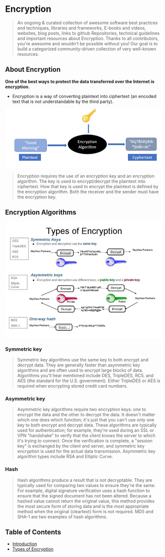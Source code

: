 # Encryption

> An ongoing & curated collection of awesome software best practices and techniques, libraries and frameworks, E-books and videos, websites, blog posts, links to github Repositories, technical guidelines and important resources about Encryption.
> Thanks to all contributors, you're awesome and wouldn't be possible without you! Our goal is to build a categorized community-driven collection of very well-known resources.


## About Encryption
**One of the best ways to protect the data transferred over the Internet is encryption.**

- Encryption is a way of converting plaintext into ciphertext (an encoded text that is not understandable by the third party). 

![encryption-introdcution](https://github.com/paulveillard/cybersecurity-encryption/blob/main/img/1.png)

> Encryption requires the use of an encryption key and an encryption algorithm. The key is used to encrypt/decrypt the plaintext into ciphertext. How that key is used to encrypt the plaintext is defined by the encryption algorithm. Both the receiver and the sender must have the encryption key.



## Encryption Algorithms

![encryption](https://github.com/paulveillard/cybersecurity-encryption/blob/main/img/typesof-encryption.png)

### Symmetric key 
> Symmetric key algorithms use the same key to both encrypt and decrypt data. They are generally faster than asymmetric key algorithms and are often used to encrypt large blocks of data. Algorithms you'll hear mentioned include DES, TripleDES, RC5, and AES (the standard for the U.S. government). Either TripleDES or AES is required when encrypting stored credit card numbers.


### Asymmetric key
> Asymmetric key algorithms require two encryption keys: one to encrypt the data and the other to decrypt the data. It doesn't matter which one does which function; it's just that you can't use only one key to both encrypt and decrypt data. These algorithms are typically used for authentication; for example, they're used during an SSL or VPN "handshake" to verify that the client knows the server to which it's trying to connect. Once the verification is complete, a "session key" is exchanged by the client and server, and symmetric key encryption is used for the actual data transmission. Asymmetric key algorithm types include RSA and Elliptic Curve.

### Hash 
> Hash algorithms produce a result that is not decryptable. They are typically used for comparing two values to ensure they're the same. For example, digital signature verification uses a hash function to ensure that the signed document has not been altered. Because a hashed value cannot return the original value, this method provides the most secure form of storing data and is the most appropriate method when the original (cleartext) form is not required. MD5 and SHA-1 are two examples of hash algorithms.


## Table of Contents

- [Introduction](#about-encryption)
- [Types of Encryption](#encryption-algorithms)
